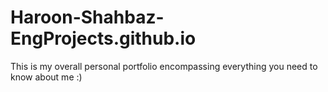 # Haroon-Shahbaz-EngProjects.github.io
This is my overall personal portfolio encompassing everything you need to know about me :)
